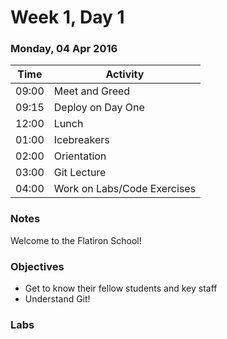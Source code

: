 # Week 1, Day 1

### Monday, 04 Apr 2016

| Time | Activity |
| --- | --- |
| 09:00 | Meet and Greed |
| 09:15 | Deploy on Day One |
| 12:00 | Lunch |
| 01:00 | Icebreakers |
| 02:00 | Orientation |
| 03:00 | Git Lecture |
| 04:00 | Work on Labs/Code Exercises |

### Notes

Welcome to the Flatiron School!

### Objectives

- Get to know their fellow students and key staff 
- Understand Git! 

### Labs

